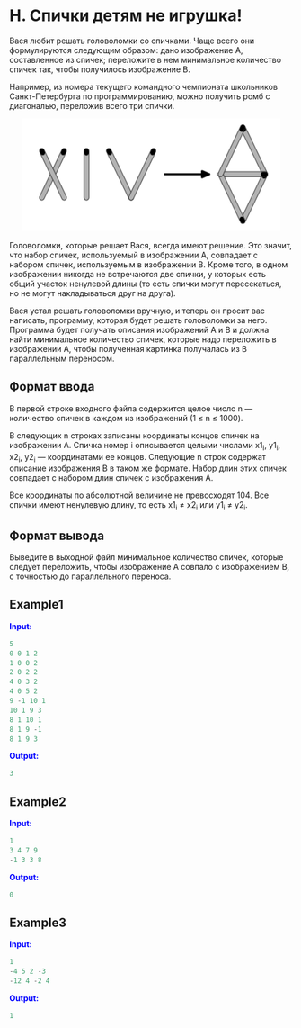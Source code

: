 # H. Спички детям не игрушка!

Вася любит решать головоломки со спичками. Чаще всего они формулируются следующим образом: дано изображение A, составленное из спичек; переложите в нем минимальное количество спичек так, чтобы получилось изображение B.

Например, из номера текущего командного чемпионата школьников Санкт-Петербурга по программированию, можно получить ромб с диагональю, переложив всего три спички.  

<p align="center">
  <img width="460" height="200" src=statement-image.png>
</p>


Головоломки, которые решает Вася, всегда имеют решение. Это значит, что набор спичек, используемый в изображении A, совпадает с набором спичек, используемым в изображении B. Кроме того, в одном изображении никогда не встречаются две спички, у которых есть общий участок ненулевой длины (то есть спички могут пересекаться, но не могут накладываться друг на друга).

Вася устал решать головоломки вручную, и теперь он просит вас написать, программу, которая будет решать головоломки за него. Программа будет получать описания изображений A и B и должна найти минимальное количество спичек, которые надо переложить в изображении A, чтобы полученная картинка получалась из B параллельным переносом.

## Формат ввода

В первой строке входного файла содержится целое число n — количество спичек в каждом из изображений (1 &le; n &le; 1000).

В следующих n строках записаны координаты концов спичек на изображении A. Спичка номер i описывается целыми числами x1<sub>i</sub>, y1<sub>i</sub>, x2<sub>i</sub>, y2<sub>i</sub> — координатами ее концов. Следующие n строк содержат описание изображения B в таком же формате. Набор длин этих спичек совпадает с набором длин спичек с изображения A.

Все координаты по абсолютной величине не превосходят 104. Все спички имеют ненулевую длину, то есть x1<sub>i</sub> &ne; x2<sub>i</sub> или y1<sub>i</sub> &ne; y2<sub>i</sub>.


## Формат вывода

Выведите в выходной файл минимальное количество спичек, которые следует переложить, чтобы изображение A совпало с изображением B, с точностью до параллельного переноса.

## Example1
<font color="blue">**Input:**</font>
```c++
5
0 0 1 2
1 0 0 2
2 0 2 2
4 0 3 2
4 0 5 2
9 -1 10 1
10 1 9 3
8 1 10 1
8 1 9 -1
8 1 9 3
```
<font color="blue">**Output:**</font>
```c++
3
``` 

## Example2
<font color="blue">**Input:**</font>
```c++
1
3 4 7 9
-1 3 3 8
```
<font color="blue">**Output:**</font>
```c++
0
``` 

## Example3
<font color="blue">**Input:**</font>
```c++
1
-4 5 2 -3
-12 4 -2 4
```
<font color="blue">**Output:**</font>
```c++
1
``` 
